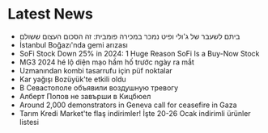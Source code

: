 # Latest News
-  ביתם לשעבר של ג'ולי ופיט נמכר במכירה פומבית: זה הסכום העצום ששולם
-  İstanbul Boğazı'nda gemi arızası
-  SoFi Stock Down 25% in 2024: 1 Huge Reason SoFi Is a Buy-Now Stock
-  MG3 2024 hé lộ diện mạo hầm hố trước ngày ra mắt
-  Uzmanından kombi tasarrufu için püf noktalar
-  Kar yağışı Bozüyük'te etkili oldu
-  В Севастополе объявили воздушную тревогу
-  Алберт Попов не завърши в Кицбюел
-  Around 2,000 demonstrators in Geneva call for ceasefire in Gaza
-  Tarım Kredi Market'te flaş indirimler! İşte 20-26 Ocak indirimli ürünler listesi
